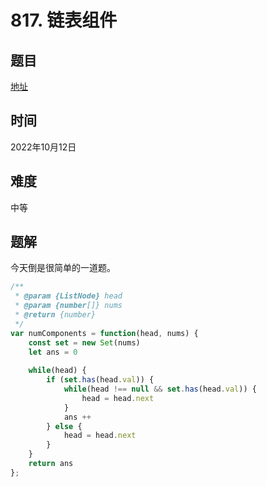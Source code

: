 # 817. 链表组件 
## 题目

[地址](https://leetcode.cn/problems/linked-list-components/)


## 时间


2022年10月12日


## 难度

中等


## 题解


今天倒是很简单的一道题。

```js
/**
 * @param {ListNode} head
 * @param {number[]} nums
 * @return {number}
 */
var numComponents = function(head, nums) {
    const set = new Set(nums)
    let ans = 0
    
    while(head) {
        if (set.has(head.val)) {
            while(head !== null && set.has(head.val)) {
                head = head.next
            }
            ans ++
        } else {
            head = head.next
        }
    }
    return ans
};
```